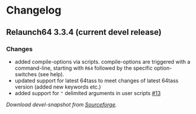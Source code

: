 Changelog
================

Relaunch64 3.3.4 (current devel release)
----------------
### Changes
* added compile-options via scripts. compile-options are triggered with a command-line, starting with `R64` followed by the specific option-switches (see help).
* updated support for latest 64tass to meet changes of latest 64tass version (added new keywords etc.)
* added support for `"` delimited arguments in user scripts [#13](https://github.com/sjPlot/Relaunch64/pull/13)

_Download devel-snapshot from [Sourceforge](http://sourceforge.net/projects/relaunch64/files/devel/)._
